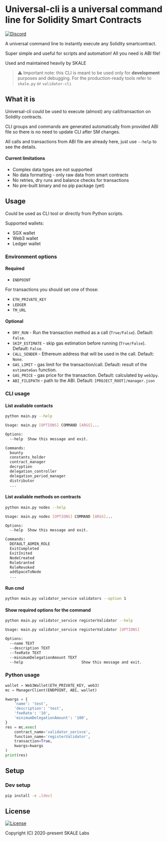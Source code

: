 # Universal-cli is a universal command line for Solidity Smart Contracts

[![Discord](https://img.shields.io/discord/534485763354787851.svg)](https://discord.gg/vvUtWJB)

A universal command line to instantly execute any Solidity smartcontract.

Super simple and useful for scripts and automation! All you need is ABI file!

Used and maintained heavily by SKALE


> ⚠️ Important note: this CLI is meant to be used only for **development** purposes and debugging. For the production-ready tools refer to `skale.py` or `validator-cli`

## What it is

Universal-cli could be used to execute (almost) any call/transaction on Solidity contracts.  

CLI groups and commands are generated automatically from provided ABI file so there is no need to update CLI after SM changes.  

All calls and transactions from ABI file are already here, just use `--help` to see the details.

#### Current limitations

- Complex data types are not supported
- No data formatting - only raw data from smart contracts
- No retries, dry runs and balance checks for transactions
- No pre-built binary and no pip package (yet)

## Usage

Could be used as CLI tool or directly from Python scripts.

Supported wallets:

- SGX wallet
- Web3 wallet
- Ledger wallet

### Environment options

#### Required

- `ENDPOINT`

For transactions you should set one of those:

- `ETH_PRIVATE_KEY`
- `LEDGER`
- `TM_URL`

#### Optional

- `DRY_RUN` - Run the transaction method as a call (`True/False`). Default: `False`.
- `SKIP_ESTIMATE` - skip gas estimation before running (`True/False`). Default: `False`.
- `CALL_SENDER` - Ethereum address that will be used in the call. Default: `None`.
- `GAS_LIMIT` - gas limit for the transaction/call. Default: result of the `estimateGas` function.
- `GAS_PRICE` - gas price for the transaction. Default: calculated by `web3py`.
- `ABI_FILEPATH` - path to the ABI. Default: `[PROJECT_ROOT]/manager.json`

### CLI usage

#### List avaliable contacts

```bash
python main.py --help

Usage: main.py [OPTIONS] COMMAND [ARGS]...

Options:
  --help  Show this message and exit.

Commands:
  bounty
  constants_holder
  contract_manager
  decryption
  delegation_controller
  delegation_period_manager
  distributor
  ...
```

#### List avaliable methods on contracts

```bash
python main.py nodes --help

Usage: main.py nodes [OPTIONS] COMMAND [ARGS]...

Options:
  --help  Show this message and exit.

Commands:
  DEFAULT_ADMIN_ROLE
  ExitCompleted
  ExitInited
  NodeCreated
  RoleGranted
  RoleRevoked
  addSpaceToNode
  ...
```

#### Run cmd

```bash
python main.py validator_service validators --option 1
```

#### Show required options for the command

```bash
python main.py validator_service registerValidator --help

Usage: main.py validator_service registerValidator [OPTIONS]

Options:
  --name TEXT
  --description TEXT
  --feeRate TEXT
  --minimumDelegationAmount TEXT
  --help                          Show this message and exit.
```

### Python usage

```python
wallet = Web3Wallet(ETH_PRIVATE_KEY, web3)
mc = ManagerClient(ENDPOINT, ABI, wallet)

kwargs = {
    'name': 'test',
    'description': 'test',
    'feeRate': '10',
    'minimumDelegationAmount': '100',
}
res = mc.exec(
    contract_name='validator_serivce',
    function_name='registerValidator',
    transaction=True,
    kwargs=kwargs
)
print(res)
```

## Setup

### Dev setup

```bash
pip install -e .[dev]
```

## License

[![License](https://img.shields.io/github/license/skalenetwork/sgx.py.svg)](LICENSE)

Copyright (C) 2020-present SKALE Labs
